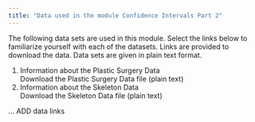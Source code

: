 ```yaml
---
title: "Data used in the module Confidence Intervals Part 2"
---
```


The following data sets are used in this module. Select the links below to familiarize yourself with each of the datasets. Links are provided to download the data. Data sets are given in plain text format.

1. Information about the Plastic Surgery Data  
Download the Plastic Surgery Data file (plain text)
2. Information about the Skeleton Data  
Download the Skeleton Data file (plain text)

...
ADD data links